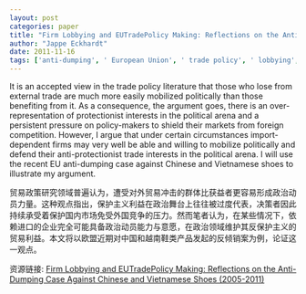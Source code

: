 ```yaml
---
layout: post
categories: paper
title: "Firm Lobbying and EUTradePolicy Making: Reflections on the Anti-Dumping Case Against Chinese and Vietnamese Shoes (2005-2011)"
author: "Jappe Eckhardt"
date: 2011-11-16
tags: ['anti-dumping', ' European Union', ' trade policy', ' lobbying', ' China', ' Vietnam', ' footwear sector']
---
```


It is an accepted view in the trade policy literature that those who lose from external trade are much more easily mobilized politically than those benefiting from it. As a consequence, the argument goes, there is an over-representation of protectionist interests in the political arena and a persistent pressure on policy-makers to shield their markets from foreign competition. However, I argue that under certain circumstances import-dependent firms may very well be able and willing to mobilize politically and defend their anti-protectionist trade interests in the political arena. I will use the recent EU anti-dumping case against Chinese and Vietnamese shoes to illustrate my argument.

贸易政策研究领域普遍认为，遭受对外贸易冲击的群体比获益者更容易形成政治动员力量。这种观点指出，保护主义利益在政治舞台上往往被过度代表，决策者因此持续承受着保护国内市场免受外国竞争的压力。然而笔者认为，在某些情况下，依赖进口的企业完全可能具备政治动员能力与意愿，在政治领域维护其反保护主义的贸易利益。本文将以欧盟近期对中国和越南鞋类产品发起的反倾销案为例，论证这一观点。

资源链接: [Firm Lobbying and EUTradePolicy Making: Reflections on the Anti-Dumping Case Against Chinese and Vietnamese Shoes (2005-2011)](https://papers.ssrn.com/sol3/papers.cfm?abstract_id=1959804)
